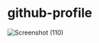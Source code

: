 # github-profile
![Screenshot (110)](https://user-images.githubusercontent.com/82154009/121420216-6e695a00-c98a-11eb-97d7-879b462337e9.png)
